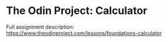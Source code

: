 # The Odin Project: Calculator

Full assignment description: https://www.theodinproject.com/lessons/foundations-calculator
